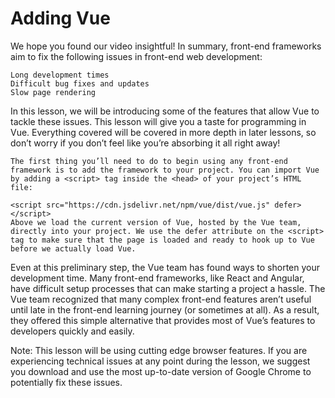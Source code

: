 # Adding Vue

We hope you found our video insightful! In summary, front-end frameworks aim to fix the following issues in front-end web development:

    Long development times
    Difficult bug fixes and updates
    Slow page rendering

In this lesson, we will be introducing some of the features that allow Vue to tackle these issues. This lesson will give you a taste for programming in Vue. Everything covered will be covered in more depth in later lessons, so don’t worry if you don’t feel like you’re absorbing it all right away!

    The first thing you’ll need to do to begin using any front-end framework is to add the framework to your project. You can import Vue by adding a <script> tag inside the <head> of your project’s HTML file:

    <script src="https://cdn.jsdelivr.net/npm/vue/dist/vue.js" defer></script>
    Above we load the current version of Vue, hosted by the Vue team, directly into your project. We use the defer attribute on the <script> tag to make sure that the page is loaded and ready to hook up to Vue before we actually load Vue.

Even at this preliminary step, the Vue team has found ways to shorten your development time. Many front-end frameworks, like React and Angular, have difficult setup processes that can make starting a project a hassle. The Vue team recognized that many complex front-end features aren’t useful until late in the front-end learning journey (or sometimes at all). As a result, they offered this simple alternative that provides most of Vue’s features to developers quickly and easily.

Note: This lesson will be using cutting edge browser features. If you are experiencing technical issues at any point during the lesson, we suggest you download and use the most up-to-date version of Google Chrome to potentially fix these issues.
